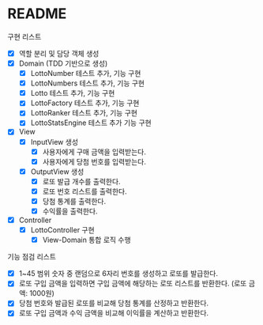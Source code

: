 # README
구현 리스트

- [x]  역할 분리 및 담당 객체 생성
- [x]  Domain (TDD 기반으로 생성)
    - [x]  LottoNumber 테스트 추가, 기능 구현
    - [x]  LottoNumbers 테스트 추가, 기능 구현
    - [x]  Lotto 테스트 추가, 기능 구현
    - [x]  LottoFactory 테스트 추가, 기능 구현
    - [x]  LottoRanker 테스트 추가, 기능 구현
    - [x]  LottoStatsEngine 테스트 추가 기능 구현
- [x]  View
    - [x]  InputView 생성
        - [x]  사용자에게 구매 금액을 입력받는다.
        - [x]  사용자에게 당첨 번호를 입력받는다.
    - [x]  OutputView 생성
        - [x]  로또 발급 개수를 출력한다.
        - [x]  로또 번호 리스트를 출력한다.
        - [x]  당첨 통계를 출력한다.
        - [x]  수익률을 출력한다.
- [x]  Controller
    - [x]  LottoController 구현
        - [x]  View-Domain 통합 로직 수행

기능 점검 리스트

- [x]  1~45 범위 숫자 중 랜덤으로 6자리 번호를 생성하고 로또를 발급한다.
- [x]  로또 구입 금액을 입력하면 구입 금액에 해당하는 로또 리스트를 반환한다. (로또 금액: 1000원)
- [x]  당첨 번호와 발급된 로또를 비교해 당첨 통계를 산정하고 반환한다.
- [x]  로또 구입 금액과 수익 금액을 비교해 이익률을 계산하고 반환한다.
